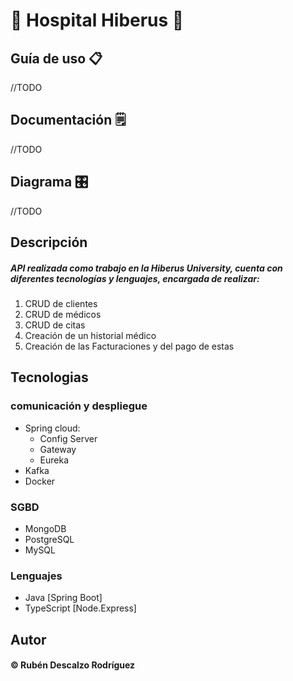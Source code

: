 # 🏥 Hospital Hiberus 🏥

## Guía de uso 📋
//TODO

## Documentación 🗒️
//TODO

## Diagrama 🎛️
//TODO

## Descripción
##### API realizada como trabajo en la Hiberus University, cuenta con diferentes tecnologías y lenguajes, encargada de realizar:
1. CRUD de clientes
2. CRUD de médicos
3. CRUD de citas
4. Creación de un historial médico
5. Creación de las Facturaciones y del pago de estas

## Tecnologias
### comunicación y despliegue
* Spring cloud:
  * Config Server
  * Gateway
  * Eureka
* Kafka
* Docker

### SGBD
* MongoDB
* PostgreSQL
* MySQL

### Lenguajes
* Java [Spring Boot]
* TypeScript [Node.Express]


## Autor
#### © Rubén Descalzo Rodríguez